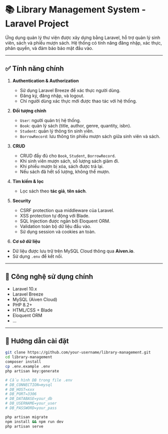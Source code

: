 # 📚 Library Management System - Laravel Project

Ứng dụng quản lý thư viện được xây dựng bằng Laravel, hỗ trợ quản lý sinh viên, sách và phiếu mượn sách. Hệ thống có tính năng đăng nhập, xác thực, phân quyền, và đảm bảo bảo mật đầu vào.

---

## ✅ Tính năng chính

1. **Authentication & Authorization**
   - Sử dụng Laravel Breeze để xác thực người dùng.
   - Đăng ký, đăng nhập, và logout.
   - Chỉ người dùng xác thực mới được thao tác với hệ thống.

2. **Đối tượng chính**
   - `User`: người quản trị hệ thống.
   - `Book`: quản lý sách (title, author, genre, quantity, isbn).
   - `Student`: quản lý thông tin sinh viên.
   - `BorrowRecord`: lưu thông tin phiếu mượn sách giữa sinh viên và sách.

3. **CRUD**
   - CRUD đầy đủ cho `Book`, `Student`, `BorrowRecord`.
   - Khi sinh viên mượn sách, số lượng sách giảm đi.
   - Khi phiếu mượn bị xóa, sách được trả lại.
   - Nếu sách đã hết số lượng, không thể mượn.

4. **Tìm kiếm & lọc**
   - Lọc sách theo **tác giả**, **tên sách**.

5. **Security**
   - CSRF protection qua middleware của Laravel.
   - XSS protection tự động với Blade.
   - SQL Injection được ngăn bởi Eloquent ORM.
   - Validation toàn bộ dữ liệu đầu vào.
   - Sử dụng session và cookies an toàn.

6.  **Cơ sở dữ liệu**
   - Dữ liệu được lưu trữ trên MySQL Cloud thông qua **Aiven.io**.
   - Sử dụng `.env` để kết nối.

---

## 🧪 Công nghệ sử dụng chính

- Laravel 10.x
- Laravel Breeze
- MySQL (Aiven Cloud)
- PHP 8.2+
- HTML/CSS + Blade
- Eloquent ORM
- ...

---

## 🚀 Hướng dẫn cài đặt

```bash
git clone https://github.com/your-username/library-management.git
cd library-management
composer install
cp .env.example .env
php artisan key:generate

# Cấu hình DB trong file .env
# DB_CONNECTION=mysql
# DB_HOST=xxx
# DB_PORT=3306
# DB_DATABASE=your_db
# DB_USERNAME=your_user
# DB_PASSWORD=your_pass

php artisan migrate
npm install && npm run dev
php artisan serve
